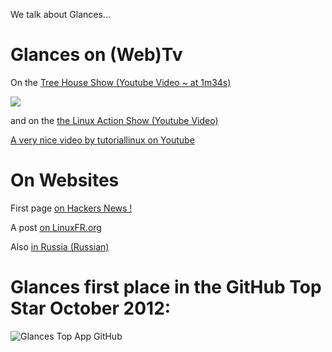 We talk about Glances...

# Glances on (Web)Tv

On the [Tree House Show (Youtube Video ~ at 1m34s)](http://www.youtube.com/watch?v=7aEYoP5-duY&feature=share&list=PLFDA5B0CD72326128?t=1m34s)

![](https://dl.dropbox.com/u/1112933/TreehouseShowFeature.png)

and on the [the Linux Action Show (Youtube Video)](http://youtu.be/68U8HI4tXws?t=6m55s)

[A very nice video by tutoriallinux on Youtube](https://www.youtube.com/watch?v=E3Ioopzt8ko&feature=youtu.be)

# On Websites

First page [on Hackers News !](http://news.ycombinator.com/item?id=4470590)

A post [on LinuxFR.org](http://linuxfr.org/news/glances-affiche-l%C3%A9tat-de-votre-syst%C3%A8me-en-un-clin-doeil)

Also [in Russia (Russian)](http://www.ashep.org/2013/glances-udobnyj-monitoring-sistemy/#.URoZO5VHc7w)

# Glances first place in the GitHub Top Star October 2012:

![Glances Top App GitHub](https://dl.dropbox.com/u/1112933/github-top-star.png)